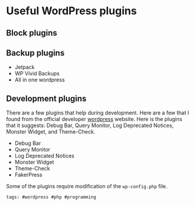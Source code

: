 # Useful WordPress plugins

## Block plugins

## Backup plugins

- Jetpack
- WP Vivid Backups
- All in one wordpress

## Development plugins

There are a few plugins that help during development. Here are a few that I found from the official developer [wordpress] website. Here is the plugins that it suggests: Debug Bar, Query Monitor, Log Deprecated Notices, Monster Widget, and Theme-Check.

- Debug Bar
- Query Monitor
- Log Deprecated Notices
- Monster Widget
- Theme-Check
- FakerPress

Some of the plugins require modification of the `wp-config.php` file.

[wordpress]: https://developer.wordpress.org/themes/getting-started/setting-up-a-development-environment/

    tags: #wordpress #php #programming

